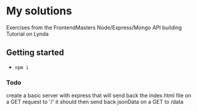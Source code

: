 # My solutions 
Exercises from the FrontendMasters Node/Express/Mongo API building Tutorial on Lynda


## Getting started
* `npm i`

### Todo

create a basic server with express
that will send back the index.html file on a GET request to '/'
it should then send back jsonData on a GET to /data
